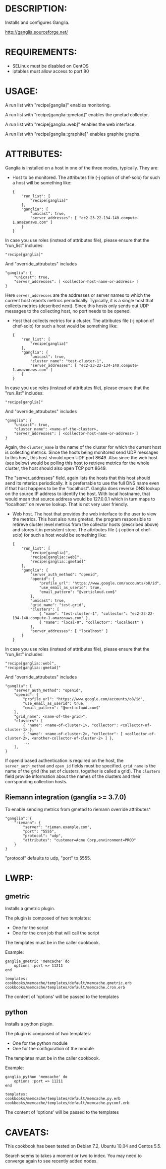 # DESCRIPTION:

Installs and configures Ganglia.

http://ganglia.sourceforge.net/

# REQUIREMENTS:

*   SELinux must be disabled on CentOS
*   iptables must allow access to port 80

# USAGE:

A run list with "recipe[ganglia]" enables monitoring.

A run list with "recipe[ganglia::gmetad]" enables the gmetad collector.

A run list with "recipe[ganglia::web]" enables the web interface.

A run list with "recipe[ganglia::graphite]" enables graphite graphs.

# ATTRIBUTES:

Ganglia is installed on a host in one of the three modes, typically. They are:
*   Host to be monitored. The attributes file (-j option of chef-solo) for
    such a host will be something like:

        {
            "run_list": [
                "recipe[ganglia]"
            ],
            "ganglia": {
                "unicast": true,
                "server_addresses": [ "ec2-23-22-134-140.compute-1.amazonaws.com" ]
            }
        }


In case you use roles (instead of attributes file), please ensure that the
"run_list" includes:

    "recipe[ganglia]"

And "override_attrubutes" includes

    "ganglia": {
        "unicast": true,
        "server_addresses": [ <collector-host-name-or-address> ]
    }

Here `server_addresses` are the addresses or server names to which the current
host reports metrics periodically. Typically, it is a single host that
collects metrics (described next). Since this hosts only sends out UDP
messages to the collecting host, no port needs to be opened.

*   Host that collects metrics for a cluster. The attributes file (-j option
    of chef-solo) for such a host would be something like:

        {
            "run_list": [
                "recipe[ganglia]"
            ],
            "ganglia": {
                "unicast": true,
                "cluster_name": "test-cluster-1",
                "server_addresses": [ "ec2-23-22-134-140.compute-1.amazonaws.com" ]
            }
        }


In case you use roles (instead of attributes file), please ensure that the
"run_list" includes:

    "recipe[ganglia]"

And "override_attrubutes" includes

    "ganglia": {
        "unicast": true,
        "cluster_name": <name-of-the-cluster>,
        "server_addresses": [ <collector-host-name-or-address> ]
    }

Again, the `cluster_name` is the name of the cluster for which the current
host is collecting metrics. Since the hosts being monitored send UDP messages
to this host, this host should open UDP port 8649. Also since the web host
(see below) would be polling this host to retrieve metrics for the whole
cluster, the host should also open TCP port 8649.

The "server_addresses" field, again lists the hosts that this host should send
its mterics periodically. It is preferrable to use the full DNS name even if
that host happens to be the "localhost". Ganglia does reverse DNS lookup on
the source IP address to identify the host. With local hostname, that would
mean that source address would be 127.0.0.1 which in turn maps to "localhost"
on reverse lookup. That is not very user friendly.

*   Web host. The host that provides the web interface to the user to view the
    metrics. This host also runs gmetad, the program responsible to retireve
    cluster level metrics from the collector hosts (described above) and
    stores it in persistent store. The attributes file (-j option of
    chef-solo) for such a host would be something like:

        {
            "run_list": [
                "recipe[ganglia]",
                "recipe[ganglia::web]",
                "recipe[ganglia::gmetad]"
            ],
            "ganglia": {
                "server_auth_method": "openid",
                "openid": {
                    "profile_url": "https://www.google.com/accounts/o8/id",
                    "use_email_as_userid": true,
                    "email_pattern": "@verticloud.com$"
                },
                "unicast": true,
                "grid_name": "test-grid",
                "clusters": [
                    { "name": "test-cluster-1", "collector": "ec2-23-22-134-140.compute-1.amazonaws.com" },
                    { "name": "local-0", "collector": "localhost" }
                ],
                "server_addresses": [ "localhost" ]
            }
        }


In case you use roles (instead of attributes file), please ensure that the
"run_list" includes:

    "recipe[ganglia::web]",
    "recipe[ganglia::gmetad]"

And "override_attrubutes" includes

    "ganglia": {
        "server_auth_method": "openid",
        "openid": {
            "profile_url": "https://www.google.com/accounts/o8/id",
            "use_email_as_userid": true,
            "email_pattern": "@verticloud.com$"
        },
        "grid_name": <name-of-the-grid>",
        "clusters": [
            { "name": <name-of-cluster-1>, "collector": <collector-of-cluster-1> },
            { "name": <name-of-cluster-2>, "collector": [ <collector-of-cluster-2>, <another-collector-of-cluster-2> ] },
            ...
        ],
    }

If openid based authentication is required on the host, the
`server_auth_method` and `open_id` fields must be specified. `grid_name` is
the name of the grid (the set of clusters, together is called a grid). The
`clusters` field provide information about the names of the clusters and their
corrsponding collection hosts.

## Riemann integration (ganglia >= 3.7.0)

To enable sending metrics from gmetad to riemann override attributes^

    "ganglia": {
        "riemann": {
            "server": "rieman.example.com",
            "port": "5555",
            "protocol": "udp",
            "attributes": "customer=Acme Corp,environment=PROD"
        }
    }

"protocol" defaults to udp, "port" to 5555.

# LWRP:

## gmetric

Installs a gmetric plugin.

The plugin is composed of two templates:
*   One for the script
*   One for the cron job that will call the script


The templates must be in the caller cookbook.

Example:

    ganglia_gmetric 'memcache' do
        options :port => 11211
    end

    templates:
    cookbooks/memcache/templates/default/memcache.gmetric.erb
    cookbooks/memcache/templates/default/memcache.cron.erb

The content of 'options' will be passed to the templates

## python

Installs a python plugin.

The plugin is composed of two templates:
*   One for the python module
*   One for the configuration of the module


The templates must be in the caller cookbook.

Example:

    ganglia_python 'memcache' do
        options :port => 11211
    end

    templates:
    cookbooks/memcache/templates/default/memcache.py.erb
    cookbooks/memcache/templates/default/memcache.pyconf.erb

The content of 'options' will be passed to the templates

# CAVEATS: 

This cookbook has been tested on Debian 7.2, Ubuntu 10.04 and Centos 5.5.

Search seems to takes a moment or two to index. You may need to converge again
to see recently added nodes.
